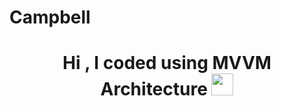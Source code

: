 # Campbell

<h1 align="center">Hi , I coded using MVVM Architecture  <img src="https://media.giphy.com/media/hvRJCLFzcasrR4ia7z/giphy.gif" width="35"></h1>
